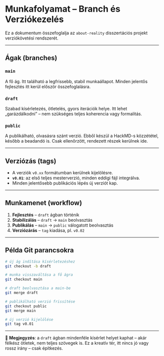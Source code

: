 
# Munkafolyamat – Branch és Verziókezelés

Ez a dokumentum összefoglalja az `about-reality` disszertációs projekt verziókövetési rendszerét.

---

## Ágak (branches)

### `main`
A fő ág. Itt található a legfrissebb, stabil munkaállapot. Minden jelentős fejlesztés itt kerül először összefoglalásra.

### `draft`
Szabad kísérletezés, ötletelés, gyors iterációk helye. Itt lehet „garázdálkodni” – nem szükséges teljes koherencia vagy formalitás.

### `public`
A publikálható, olvasásra szánt verzió. Ebből készül a HackMD-s közzététel, később a beadandó is. Csak ellenőrzött, rendezett részek kerülnek ide.

---

## Verziózás (tags)

- A verziók `v0.xx` formátumban kerülnek kijelölésre.
- **`v0.01`**: az első teljes mesterverzió, minden eddigi fájl integrálva.
- Minden jelentősebb publikációs lépés új verziót kap.

---

## Munkamenet (workflow)

1. **Fejlesztés** – `draft` ágban történik
2. **Stabilizálás** – `draft` → `main` beolvasztás
3. **Publikálás** – `main` → `public` válogatott beolvasztás
4. **Verziózárás** – `tag` kiadása, pl. `v0.02`

---

## Példa Git parancsokra

```bash
# új ág indítása kísérletezéshez
git checkout -b draft

# munka visszaváltása a fő ágra
git checkout main

# draft beolvasztása a main-be
git merge draft

# publikálható verzió frissítése
git checkout public
git merge main

# új verzió kijelölése
git tag v0.01
```

---

📝 **Megjegyzés**: a `draft` ágban mindenféle kísérlet helyet kaphat – akár félkész ötletek, nem teljes szövegek is. Ez a kreatív tér, itt nincs jó vagy rossz irány – csak építkezés.
